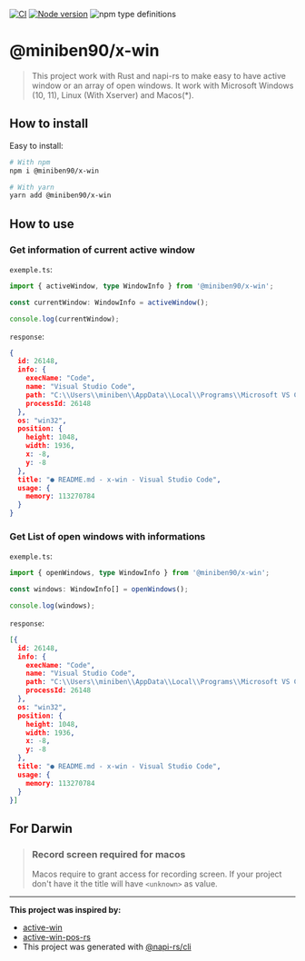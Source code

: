 [![CI](https://github.com/miniben-90/x-win/actions/workflows/CI.yml/badge.svg)](https://github.com/miniben-90/x-win/actions/workflows/CI.yml)
[![Node version](https://img.shields.io/node/v/@miniben90/x-win.svg)](https://www.npmjs.com/package/@miniben90/x-win)
![npm type definitions](https://img.shields.io/npm/types/@miniben90/x-win)

# @miniben90/x-win

> This project work with Rust and napi-rs to make easy to have active window or an array of open windows.
> It work with Microsoft Windows (10, 11), Linux (With Xserver) and Macos(*).

## How to install

Easy to install:

```sh
# With npm
npm i @miniben90/x-win

# With yarn
yarn add @miniben90/x-win
```

## How to use

### Get information of current active window

`exemple.ts`:
```typescript
import { activeWindow, type WindowInfo } from '@miniben90/x-win';

const currentWindow: WindowInfo = activeWindow();

console.log(currentWindow);
```

`response`:
```json
{
  id: 26148,
  info: {
    execName: "Code",
    name: "Visual Studio Code",
    path: "C:\\Users\\miniben\\AppData\\Local\\Programs\\Microsoft VS Code\\Code.exe",
    processId: 26148
  },
  os: "win32",
  position: {
    height: 1048,
    width: 1936,
    x: -8,
    y: -8
  },
  title: "● README.md - x-win - Visual Studio Code",
  usage: {
    memory: 113270784
  }
}
```

### Get List of open windows with informations

`exemple.ts`:
```typescript
import { openWindows, type WindowInfo } from '@miniben90/x-win';

const windows: WindowInfo[] = openWindows();

console.log(windows);
```

`response`:
```json
[{
  id: 26148,
  info: {
    execName: "Code",
    name: "Visual Studio Code",
    path: "C:\\Users\\miniben\\AppData\\Local\\Programs\\Microsoft VS Code\\Code.exe",
    processId: 26148
  },
  os: "win32",
  position: {
    height: 1048,
    width: 1936,
    x: -8,
    y: -8
  },
  title: "● README.md - x-win - Visual Studio Code",
  usage: {
    memory: 113270784
  }
}]
```


## For Darwin

> ### Record screen required for macos
> Macos require to grant access for recording screen. If your project don't have it the title will have `<unknown>` as value.

<hr class="padding-top: 30px;padding-bottom:30px">

**This project was inspired by:**
* [active-win](https://github.com/sindresorhus/active-win)
* [active-win-pos-rs](https://github.com/dimusic/active-win-pos-rs)
* This project was generated with [@napi-rs/cli](https://github.com/napi-rs)

